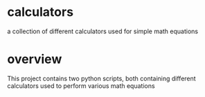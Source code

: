 # calculators
a collection of different calculators used for simple math equations


# overview 
This project contains two python scripts, both containing different calculators used to perform various math equations 

